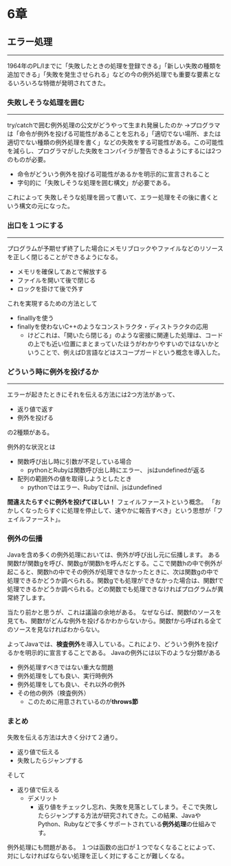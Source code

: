 # 6章
## エラー処理
---
1964年のPL/Iまでに「失敗したときの処理を登録できる」「新しい失敗の種類を追加できる」「失敗を発生させられる」などの今の例外処理でも重要な要素となるいろいろな特徴が発明されてきた。

### 失敗しそうな処理を囲む
---
try/catchで囲む例外処理の公文がどうやって生まれ発展したのか
→プログラマは「命令が例外を投げる可能性があることを忘れる」「適切でない場所、または適切でない種類の例外処理を書く」などの失敗をする可能性がある。この可能性を減らし、プログラマがした失敗をコンパイラが警告できるようにするには2つのものが必要。
- 命令がどういう例外を投げる可能性があるかを明示的に宣言されること
- 字句的に「失敗しそうな処理を囲む構文」が必要である。

これによって
失敗しそうな処理を囲って書いて、エラー処理をその後に書くという構文の元になった。

### 出口を１つにする
---
プログラムが予期せず終了した場合にメモリブロックやファイルなどのリソースを正しく閉じることができるようになる。
- メモリを確保してあとで解放する
- ファイルを開いて後で閉じる
- ロックを掛けて後で外す

これを実現するための方法として
- finalllyを使う
- finallyを使わないC++のようなコンストラクタ・ディストラクタの応用
  - けどこれは、「開いたら閉じる」のような密接に関連した処理は、コードの上でも近い位置にまとまっていたほうがわかりやすいのではないかということで、例えばD言語などはスコープガードという概念を導入した。

### どういう時に例外を投げるか
---
エラーが起きたときにそれを伝える方法には2つ方法があって、
- 返り値で返す
- 例外を投げる

の2種類がある。

例外的な状況とは
- 関数呼び出し時に引数が不足している場合
  - pythonとRubyは関数呼び出し時にエラー、 jsはundefinedが返る
- 配列の範囲外の値を取得しようとしたとき
  - pythonではエラー、Rubyではnil、jsはundefined

**間違えたらすぐに例外を投げてほしい！**
フェイルファーストという概念。
「おかしくなったらすぐに処理を停止して、速やかに報告すべき」という思想が「フェイルファースト」。

### 例外の伝播
Javaを含め多くの例外処理においては、例外が呼び出し元に伝播します。
ある関数fが関数gを呼び、関数gが関数hを呼んだとする。ここで関数hの中で例外が起こると、関数hの中でその例外が処理できなかったときに、次は関数gの中で処理できるかどうか調べられる。関数gでも処理ができなかった場合は、関数fで処理できるかどうか調べられる。どの関数でも処理できなければプログラムが異常終了します。

当たり前かと思うが、これは議論の余地がある。
なぜならば、関数fのソースを見ても、関数fがどんな例外を投げるかわからないから。関数fから呼ばれる全てのソースを見なければわからない。

よってJavaでは、**検査例外**を導入している。これにより、どういう例外を投げるかを明示的に宣言することである。
Javaの例外には以下のような分類がある
- 例外処理すべきではない重大な問題
- 例外処理をしても良い、実行時例外
- 例外処理をしても良い、それ以外の例外
- その他の例外（検査例外）
  - このために用意されているのが**throws節**

### まとめ
失敗を伝える方法は大きく分けて２通り。
- 返り値で伝える
- 失敗したらジャンプする

そして
- 返り値で伝える
  - デメリット
    - 返り値をチェックし忘れ、失敗を見落としてしまう。そこで失敗したらジャンプする方法が研究されてきた。この結果、JavaやPython、Rubyなどで多くサポートされている**例外処理**の仕組みです。

例外処理にも問題がある。
１つは函数の出口が１つでなくなることによって、対にしなければならない処理を正しく対にすることが難しくなる。

